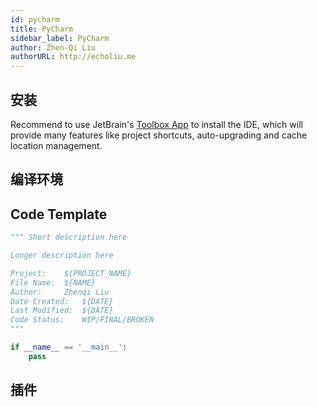 ```yaml
---
id: pycharm
title: PyCharm
sidebar_label: PyCharm
author: Zhen-Qi Liu
authorURL: http://echoliu.me
---
```


## 安装

Recommend to use JetBrain's [Toolbox App](https://www.jetbrains.com/toolbox/app/) to install the IDE, which will provide many features like project shortcuts, auto-upgrading and cache location management.

## 编译环境

## Code Template

```python
""" Short description here

Longer description here

Project:    ${PROJECT_NAME}
File Name:  ${NAME}
Author:     Zhenqi Liu
Date Created:   ${DATE}
Last Modified:  ${DATE}
Code Status:    WIP/FINAL/BROKEN
"""

if __name__ == '__main__':
    pass
```

## 插件
